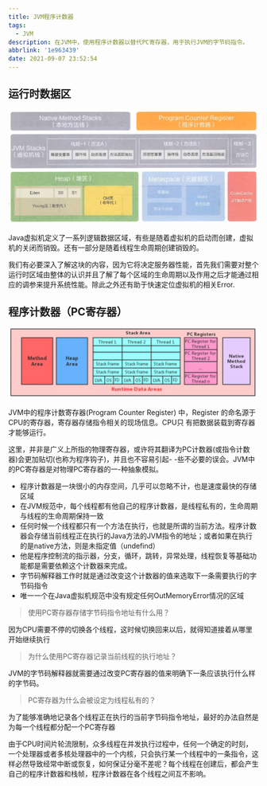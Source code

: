 ```yaml
---
title: JVM程序计数器
tags:
  - JVM
description: 在JVM中，使用程序计数器以替代PC寄存器，用于执行JVM的字节码指令。
abbrlink: '1e963439'
date: 2021-09-07 23:52:54
---
```


## 运行时数据区

![image-20210906231826602](JVM-Program-Counter/JVM-运行时数据区.png)

Java虚拟机定义了一系列逻辑数据区域，有些是随着虚拟机的启动而创建，虚拟机的关闭而销毁。还有一部分是随着线程生命周期创建销毁的。

我们有必要深入了解这块的内容，因为它将决定服务器性能，首先我们需要对整个运行时区域由整体的认识并且了解了每个区域的生命周期以及作用之后才能通过相应的调参来提升系统性能。除此之外还有助于快速定位虚拟机的相关Error.

## 程序计数器（PC寄存器）

![image-20210907233021888](JVM-Program-Counter/JVM-PC寄存器.png)

JVM中的程序计数寄存器(Program Counter Register) 中，Register 的命名源于CPU的寄存器，寄存器存储指令相关的现场信息。CPU只 有把数据装载到寄存器才能够运行。

这里，并非是广义上所指的物理寄存器，或许将其翻译为PC计数器(或指令计数器)会更加贴切(也称为程序钩子)，并且也不容易引起- -些不必要的误会。JVM中的PC寄存器是对物理PC寄存器的一-种抽象模拟。

- 程序计数器是一块很小的内存空间，几乎可以忽略不计，也是速度最快的存储区域
- 在JVM规范中，每个线程都有他自己的程序计数器，是线程私有的，生命周期与线程的生命周期保持一致
- 任何时候一个线程都只有一个方法在执行，也就是所谓的当前方法。程序计数器会存储当前线程正在执行的Java方法的JVM指令的地址；或者如果在执行的是native方法，则是未指定值（undefind）
- 他是程序控制流的指示器，分支，循环，跳转，异常处理，线程恢复等基础功能都是需要依赖这个计数器来完成。
- 字节码解释器工作时就是通过改变这个计数器的值来选取下一条需要执行的字节码指令
- 唯一一个在Java虚拟机规范中没有规定任何OutMemoryError情况的区域

> 使用PC寄存器存储字节码指令地址有什么用？

因为CPU需要不停的切换各个线程，这时候切换回来以后，就得知道接着从哪里开始继续执行

> 为什么使用PC寄存器记录当前线程的执行地址？

JVM的字节码解释器就需要通过改变PC寄存器的值来明确下一条应该执行什么样的字节码。

> PC寄存器为什么会被设定为线程私有的？

为了能够准确地记录各个线程正在执行的当前字节码指令地址，最好的办法自然是为每一个线程都分配一个PC寄存器

由于CPU时间片轮流限制，众多线程在并发执行过程中，任何一个确定的时刻，一个处理器或者多核处理器中的一个内核，只会执行某一个线程中的一条指令，这样必然导致经常中断或恢复，如何保证分毫不差呢？每个线程在创建后，都会产生自己的程序计数器和栈帧，程序计数器在各个线程之间互不影响。

